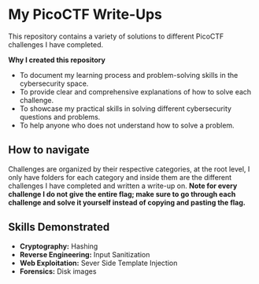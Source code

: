 # My PicoCTF Write-Ups

This repository contains a variety of solutions to different PicoCTF challenges I have completed.

**Why I created this repository**

- To document my learning process and problem-solving skills in the cybersecurity space.
- To provide clear and comprehensive explanations of how to solve each challenge.
- To showcase my practical skills in solving different cybersecurity questions and problems.
- To help anyone who does not understand how to solve a problem.

## How to navigate

Challenges are organized by their respective categories, at the root level, I only have folders for each category and inside them are the different challenges I have completed and written a write-up on. **Note for every challenge I do not give the entire flag; make sure to go through each challenge and solve it yourself instead of copying and pasting the flag.**

## Skills Demonstrated

- **Cryptography:** Hashing
- **Reverse Engineering:** Input Sanitization
- **Web Exploitation:** Sever Side Template Injection
- **Forensics:** Disk images
